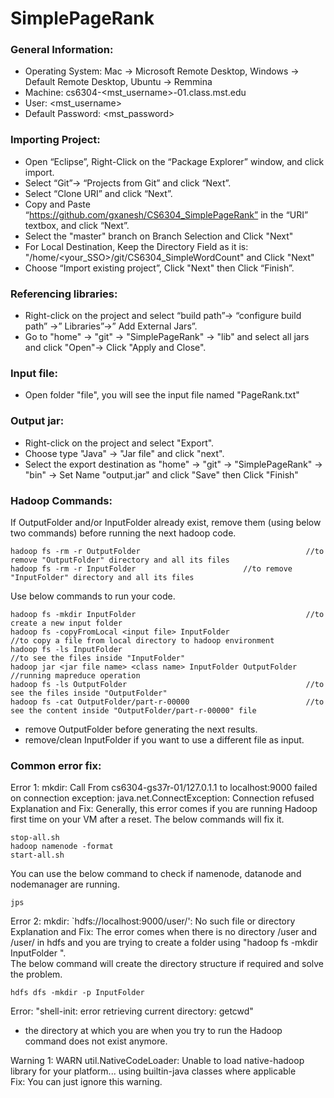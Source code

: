 # SimplePageRank

### General Information:

* Operating System:         Mac -> Microsoft Remote Desktop, Windows -> Default Remote Desktop, Ubuntu -> Remmina
* Machine:                  cs6304-<mst_username>-01.class.mst.edu
* User:                     <mst_username>
* Default Password:         <mst_password>

### Importing Project:
* Open “Eclipse”, Right-Click on the “Package Explorer” window, and click import.
* Select “Git”-> “Projects from Git” and click “Next”.
* Select “Clone URI” and click “Next”.
* Copy and Paste “https://github.com/gxanesh/CS6304_SimplePageRank” in the “URI” textbox, and click “Next”.
* Select the "master" branch on Branch Selection and Click "Next"
* For Local Destination, Keep the Directory Field as it is: "/home/<your_SSO>/git/CS6304_SimpleWordCount" and Click "Next"
* Choose “Import existing project”, Click "Next" then Click “Finish”.


### Referencing libraries:
* Right-click on the project and select “build path”-> “configure build path” ->” Libraries”->” Add External Jars”.
* Go to "home" -> "git" -> "SimplePageRank" -> "lib" and select all jars and click "Open"-> Click "Apply and Close".
  
### Input file:
* Open folder "file", you will see the input file named "PageRank.txt"


### Output jar:
* Right-click on the project and select "Export".
* Choose type "Java" -> "Jar file" and click "next".
* Select the export destination as "home" -> "git" -> "SimplePageRank" -> "bin" -> Set Name "output.jar" and click "Save" then Click "Finish"
  
### Hadoop Commands:
If OutputFolder and/or InputFolder already exist, remove them (using below two commands) before running the next hadoop code.
```
hadoop fs -rm -r OutputFolder                                     //to remove "OutputFolder" directory and all its files
hadoop fs -rm -r InputFolder					    //to remove "InputFolder" directory and all its files
```
Use below commands to run your code.  
```
hadoop fs -mkdir InputFolder                                      //to create a new input folder
hadoop fs -copyFromLocal <input file> InputFolder                  //to copy a file from local directory to hadoop environment
hadoop fs -ls InputFolder                                          //to see the files inside "InputFolder"
hadoop jar <jar file name> <class name> InputFolder OutputFolder   //running mapreduce operation
hadoop fs -ls OutputFolder                                        //to see the files inside "OutputFolder"
hadoop fs -cat OutputFolder/part-r-00000                          //to see the content inside "OutputFolder/part-r-00000" file
```

- remove OutputFolder before generating the next results.
- remove/clean InputFolder if you want to use a different file as input.
  
### Common error fix:
Error 1: mkdir: Call From cs6304-gs37r-01/127.0.1.1 to localhost:9000 failed on connection exception: java.net.ConnectException: Connection refused  
Explanation and Fix: Generally, this error comes if you are running Hadoop first time on your VM after a reset. The below commands will fix it.
```
stop-all.sh
hadoop namenode -format
start-all.sh
```
You can use the below command to check if namenode, datanode and nodemanager are running.
```
jps

```

Error 2: mkdir: `hdfs://localhost:9000/user/<username>': No such file or directory  
Explanation and Fix: The error comes when there is no directory /user and /user/<username> in hdfs and you are trying to create a folder using "hadoop fs -mkdir InputFolder ".   
The below command will create the directory structure if required and solve the problem.
```
hdfs dfs -mkdir -p InputFolder
```
Error: "shell-init: error retrieving current directory: getcwd"  
- the directory at which you are when you try to run the Hadoop command does not exist anymore.  

Warning 1: WARN util.NativeCodeLoader: Unable to load native-hadoop library for your platform... using builtin-java classes where applicable  
Fix: You can just ignore this warning.
